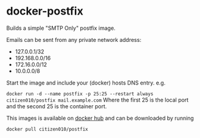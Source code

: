 docker-postfix
==============

Builds a simple "SMTP Only" postfix image.

Emails can be sent from any private network address:

 - 127.0.0.1/32
 - 192.168.0.0/16
 - 172.16.0.0/12
 - 10.0.0.0/8
 
Start the image and include your (docker) hosts DNS entry. e.g.

`docker run -d --name postfix -p 25:25 --restart always citizen010/postfix mail.example.com`
Where the first 25 is the local port and the second 25 is the container port.

This images is available on [docker hub](https://hub.docker.com/r/citizen010/postfix) and can be downloaded by running

`docker pull citizen010/postfix`

